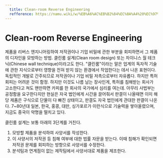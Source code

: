 ```yaml
---
  title: Clean-room Reverse Engineering
  refference: https://namu.wiki/w/%EB%A6%AC%EB%B2%84%EC%8A%A4%20%EC%97%94%EC%A7%80%EB%8B%88%EC%96%B4%EB%A7%81#rfn-1
---
```

# Clean-room Reverse Engineering

제품을 리버스 엔지니어링하여 저작권이나 기업 비밀에 관한 부분을 회피하면서 그 제품의 디자인을 모방하는 방법. 클린룸 설계(Clean room design) 또는 차이니스 월 테크닉(Chinese wall technique)이라고도 한다. "클린룸"이라는 말은 업계의 독자적 기술에 관한 지식으로부터 영향을 전혀 받지 않는 환경에서 작업한다는 데서 나온 표현이다. 독립적인 개발로 간주되므로 저작권이나 기업 비밀 저촉으로부터 자유롭다. 하지만 특허 회피는 어려운 것이 함정. 하지만 이것도 나름 남는 장사인게, 특허를 침해받는 회사가 고소한다고 쳐도 왠만하면 카피를 한 회사의 국가에서 심리를 여는데. 아무리 사법부는 공정함을 요구한다지만 현실은 자국 법인에게 시간을 끌어줘서 판결이 나올때면 이미 해당 제품은 구식으로 단물이 다 빠진 상태이고, 판결도 자국 법인에게 관대한 판결이 나온다. 7~80년대 일본, 한국, 홍콩, 대만, 싱가포르가 이런식으로 기술력을 쌓아올렸으며, 지금도 중국이 악명을 떨치고 있다.

클린룸 설계는 보통 아래의 3단계를 거친다.

1. 모방할 제품을 분석하여 사양서를 작성한다.
1. 이 사양서의 저작권 등 침해 여부에 대한 법률 자문을 받는다. 이때 침해가 확인되면 저작권 문제를 회피하는 방향으로 사양서를 수정한다.
1. 분석팀과 연계점이 없는 제작팀에서 사양서대로 제품을 제조한다.
